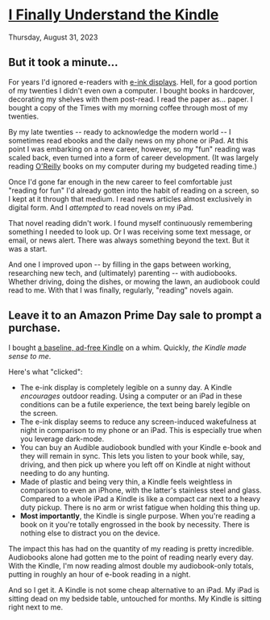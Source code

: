 # [I Finally Understand the Kindle](/i-finally-understand-the-kindle)

<div class="post-date">Thursday, August 31, 2023</div>

## But it took a minute...

For years I'd ignored e-readers with [e-ink displays](https://en.wikipedia.org/wiki/Electronic_paper). Hell, for a good portion of my twenties I didn't even own a computer. I bought books in hardcover, decorating my shelves with them post-read. I read the paper as... paper. I bought a copy of the Times with my morning coffee through most of my twenties.

By my late twenties -- ready to acknowledge the modern world -- I sometimes read ebooks and the daily news on my phone or iPad. At this point I was embarking on a new career, however, so my "fun" reading was scaled back, even turned into a form of career development. (It was largely reading [O'Reilly](https://www.oreilly.com/) books on my computer during my budgeted reading time.)

Once I'd gone far enough in the new career to feel comfortable just "reading for fun" I'd already gotten into the habit of reading on a screen, so I kept at it through that medium. I read news articles almost exclusively in digital form. And I _attempted_ to read novels on my iPad.

That novel reading didn't work. I found myself continuously remembering something I needed to look up. Or I was receiving some text message, or email, or news alert. There was always something beyond the text. But it was a start.

And one I improved upon -- by filling in the gaps between working, researching new tech, and (ultimately) parenting -- with audiobooks. Whether driving, doing the dishes, or mowing the lawn, an audiobook could read to me. With that I was finally, regularly, "reading" novels again.

## Leave it to an Amazon Prime Day sale to prompt a purchase.

I bought [a baseline, ad-free Kindle](https://www.amazon.com/dp/B09SWW583J?ref=ods_erd_dpcc_ttl_jgr_nrc_ucc) on a whim. Quickly, _the Kindle made sense to me_.

Here's what "clicked":

- The e-ink display is completely legible on a sunny day. A Kindle _encourages_ outdoor reading. Using a computer or an iPad in these conditions can be a futile experience, the text being barely legible on the screen.
- The e-ink display seems to reduce any screen-induced wakefulness at night in comparison to my phone or an iPad. This is especially true when you leverage dark-mode.
- You can buy an Audible audiobook bundled with your Kindle e-book and they will remain in sync. This lets you listen to your book while, say, driving, and then pick up where you left off on Kindle at night without needing to do any hunting.
- Made of plastic and being very thin, a Kindle feels weightless in comparison to even an iPhone, with the latter's stainless steel and glass. Compared to a whole iPad a Kindle is like a compact car next to a heavy duty pickup. There is no arm or wrist fatigue when holding this thing up.
- **Most importantly**, the Kindle is single purpose. When you're reading a book on it you're totally engrossed in the book by necessity. There is nothing else to distract you on the device.

The impact this has had on the quantity of my reading is pretty incredible. Audiobooks alone had gotten me to the point of reading nearly every day. With the Kindle, I'm now reading almost double my audiobook-only totals, putting in roughly an hour of e-book reading in a night.

And so I get it. A Kindle is not some cheap alternative to an iPad. My iPad is sitting dead on my bedside table, untouched for months. My Kindle is sitting right next to me.
